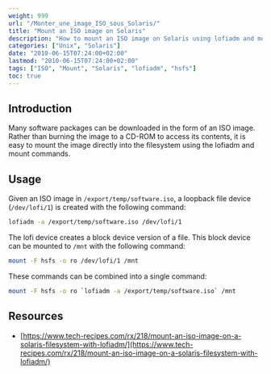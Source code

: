 ```yaml
---
weight: 999
url: "/Monter_une_image_ISO_sous_Solaris/"
title: "Mount an ISO image on Solaris"
description: "How to mount an ISO image on Solaris using lofiadm and mount commands."
categories: ["Unix", "Solaris"]
date: "2010-06-15T07:24:00+02:00"
lastmod: "2010-06-15T07:24:00+02:00"
tags: ["ISO", "Mount", "Solaris", "lofiadm", "hsfs"]
toc: true
---
```


## Introduction

Many software packages can be downloaded in the form of an ISO image. Rather than burning the image to a CD-ROM to access its contents, it is easy to mount the image directly into the filesystem using the lofiadm and mount commands.

## Usage

Given an ISO image in `/export/temp/software.iso`, a loopback file device (`/dev/lofi/1`) is created with the following command:

```bash
lofiadm -a /export/temp/software.iso /dev/lofi/1
```

The lofi device creates a block device version of a file. This block device can be mounted to `/mnt` with the following command:

```bash
mount -F hsfs -o ro /dev/lofi/1 /mnt
```

These commands can be combined into a single command:

```bash
mount -F hsfs -o ro `lofiadm -a /export/temp/software.iso` /mnt
```

## Resources
- [https://www.tech-recipes.com/rx/218/mount-an-iso-image-on-a-solaris-filesystem-with-lofiadm/](https://www.tech-recipes.com/rx/218/mount-an-iso-image-on-a-solaris-filesystem-with-lofiadm/)

